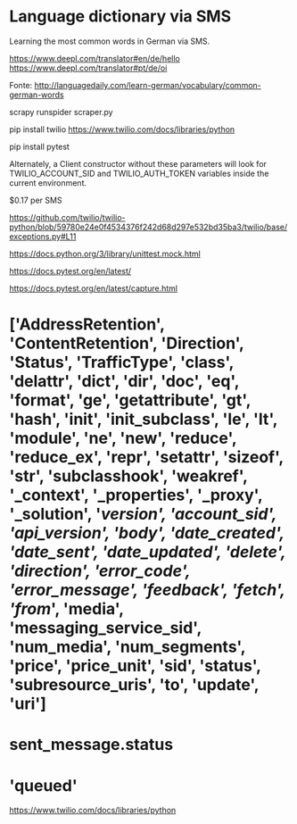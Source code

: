 # Language dictionary via SMS

Learning the most common words in German via SMS.

https://www.deepl.com/translator#en/de/hello
https://www.deepl.com/translator#pt/de/oi

Fonte: http://languagedaily.com/learn-german/vocabulary/common-german-words

scrapy runspider scraper.py

pip install twilio
https://www.twilio.com/docs/libraries/python

pip install pytest

Alternately, a Client constructor without these parameters will look for TWILIO_ACCOUNT_SID and TWILIO_AUTH_TOKEN variables inside the current environment.

$0.17 per SMS

https://github.com/twilio/twilio-python/blob/59780e24e0f4534376f242d68d297e532bd35ba3/twilio/base/exceptions.py#L11

https://docs.python.org/3/library/unittest.mock.html

https://docs.pytest.org/en/latest/

https://docs.pytest.org/en/latest/capture.html

# ['AddressRetention', 'ContentRetention', 'Direction', 'Status', 'TrafficType', '__class__', '__delattr__', '__dict__', '__dir__', '__doc__', '__eq__', '__format__', '__ge__', '__getattribute__', '__gt__', '__hash__', '__init__', '__init_subclass__', '__le__', '__lt__', '__module__', '__ne__', '__new__', '__reduce__', '__reduce_ex__', '__repr__', '__setattr__', '__sizeof__', '__str__', '__subclasshook__', '__weakref__', '_context', '_properties', '_proxy', '_solution', '_version', 'account_sid', 'api_version', 'body', 'date_created', 'date_sent', 'date_updated', 'delete', 'direction', 'error_code', 'error_message', 'feedback', 'fetch', 'from_', 'media', 'messaging_service_sid', 'num_media', 'num_segments', 'price', 'price_unit', 'sid', 'status', 'subresource_uris', 'to', 'update', 'uri']

# sent_message.status
# 'queued'

https://www.twilio.com/docs/libraries/python
